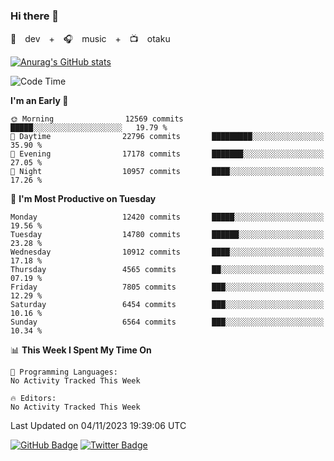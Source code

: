### Hi there 👋

🚀　dev　+　🎧　music　+　📺　otaku


[![Anurag's GitHub stats](https://github-readme-stats.vercel.app/api?username=koheitasaka&count_private=true&show_icons=true&theme=monokai)](https://github.com/koheitasaka/github-readme-stats)

<!--START_SECTION:waka-->
![Code Time](http://img.shields.io/badge/Code%20Time-1%2C161%20hrs%2023%20mins-blue)

**I'm an Early 🐤** 

```text
🌞 Morning                12569 commits       █████░░░░░░░░░░░░░░░░░░░░   19.79 % 
🌆 Daytime                22796 commits       █████████░░░░░░░░░░░░░░░░   35.90 % 
🌃 Evening                17178 commits       ███████░░░░░░░░░░░░░░░░░░   27.05 % 
🌙 Night                  10957 commits       ████░░░░░░░░░░░░░░░░░░░░░   17.26 % 
```
📅 **I'm Most Productive on Tuesday** 

```text
Monday                   12420 commits       █████░░░░░░░░░░░░░░░░░░░░   19.56 % 
Tuesday                  14780 commits       ██████░░░░░░░░░░░░░░░░░░░   23.28 % 
Wednesday                10912 commits       ████░░░░░░░░░░░░░░░░░░░░░   17.18 % 
Thursday                 4565 commits        ██░░░░░░░░░░░░░░░░░░░░░░░   07.19 % 
Friday                   7805 commits        ███░░░░░░░░░░░░░░░░░░░░░░   12.29 % 
Saturday                 6454 commits        ███░░░░░░░░░░░░░░░░░░░░░░   10.16 % 
Sunday                   6564 commits        ███░░░░░░░░░░░░░░░░░░░░░░   10.34 % 
```


📊 **This Week I Spent My Time On** 

```text
💬 Programming Languages: 
No Activity Tracked This Week

🔥 Editors: 
No Activity Tracked This Week
```


 Last Updated on 04/11/2023 19:39:06 UTC
<!--END_SECTION:waka-->

[![GitHub Badge](https://img.shields.io/badge/GitHub-100000?style=for-the-badge&logo=github&logoColor=white)](https://github.com/koheitasaka)
[![Twitter Badge](https://img.shields.io/badge/Twitter-1DA1F2?style=for-the-badge&logo=twitter&logoColor=white)](https://twitter.com/sleep_asleep_)
